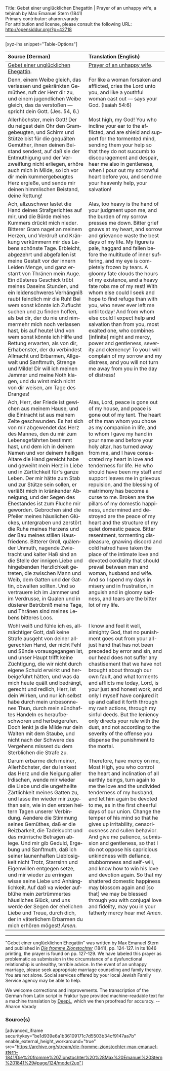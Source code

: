 <html>
<head></head>
<body>
Title: Gebet einer unglücklichen Ehegattin | Prayer of an unhappy wife, a teḥinah by Max Emanuel Stern (1841)<br />
Primary contributor: aharon.varady<br />
For attribution and license, please consult the following URL: <a href="http://opensiddur.org/?p=42718">http://opensiddur.org/?p=42718</a>
<p />
<hr />

[xyz-ihs snippet="Table-Options"]<table style="margin-left: auto; margin-right: auto;" class="draggable">
<thead><tr><th id="x" style="text-align: left;">Source (German)</th><th style="text-align: left;">Translation (English)</th></tr></thead>
<tbody>
<tr><td style="vertical-align:top;">
<div class="german" lang="de">
<u>Gebet einer unglücklichen Ehegattin</u>.
</div></td>

<td style="vertical-align:top;">
<div class="english" lang="en">
<u>Prayer of an unhappy wife</u>.
</div></td></tr>


<tr><td style="vertical-align:top;">
<div class="german" lang="de">
Denn, einem Weibe gleich, das verlassen und gekränkten Gemüthes, ruft der Herr dir zu, 
und einem jugendlichen Weibe gleich, das da verstoßen — spricht dein Gott. <span class="citation">(Jes. 54, 6.)</span>
</div></td>

<td style="vertical-align:top;">
<div class="english" lang="en">
For like a woman forsaken and afflicted, cries the Lord unto you, 
and like a youthful woman cast out — says your God. <span class="citation">(Isaiah 54:6)</span>
</div></td></tr>


<tr><td style="vertical-align:top;">
<div class="german" lang="de">
Allerhöchster, mein Gott! Der du neigest dein Ohr den Gramgebeugten, und Schirm und Stütze bist für die gequälten Gemüther, ihnen deinen Beistand sendest, auf daß sie der Entmuthigung und der Verzweiflung nicht erliegen, erhöre auch mich in Milde, so ich vor dir mein kummergebeugtes Herz ergieße, und sende mir deinen himmlischen Beistand, deine Rettung!
</div></td>

<td style="vertical-align:top;">
<div class="english" lang="en">
Most high, my God! You who incline your ear to the afflicted, and are shield and support for the tormented mind, sending them your help so that they do not succumb to discouragement and despair, hear me also in gentleness, when I pour out my sorrowful heart before you, and send me your heavenly help, your salvation!
</div></td></tr>


<tr><td style="vertical-align:top;">
<div class="german" lang="de">
Ach, allzuschwer lastet die Hand deines Strafgerichtes auf mir, und die Bürde meines Kummers drückt mich nieder. Bitterer Gram naget an meinem Herzen, und Verdruß und Kränkung verkümmern mir des Lebens schönste Tage. Erbleicht, abgezehrt und abgefallen ist meine Gestalt vor der innern Leiden Menge, und ganz erstarrt von Thränen mein Auge. Ein düsteres Geschick trübt meines Daseins Stunden, und ein leidenschweres Verhängniß raubt feindlich mir die Ruh! Bei wem sonst könnte ich Zuflucht suchen und zu finden hoffen, als bei dir, der du nie und nimmermehr mich noch verlassen hast, bis auf heute! Und von wem sonst könnte ich Hilfe und Rettung erwarten, als von dir, Erhabenster, der du verbindest Allmacht und Erbarmen, Allgewalt und Sanftmuth, Strenge und Milde! Dir will ich meinen Jammer und meine Noth klagen, und du wirst mich nicht von dir weisen, am Tage des Dranges!
</div></td>

<td style="vertical-align:top;">
<div class="english" lang="en">
Alas, too heavy is the hand of your judgment upon me, and the burden of my sorrow presses me down. Bitter grief gnaws at my heart, and sorrow and grievance waste the best days of my life. My figure is pale, haggard and fallen before the multitude of inner suffering, and my eye is completely frozen by tears. A gloomy fate clouds the hours of my existence, and a heavy fate robs me of my rest! With whom else could I seek and hope to find refuge than with you, who never ever left me until today! And from whom else could I expect help and salvation than from you, most exalted one, who combines [infinite] might and mercy, power and gentleness, severity and clemency! To you I will complain of my sorrow and my distress, and you will not turn me away from you in the day of distress!
</div></td></tr>


<tr><td style="vertical-align:top;">
<div class="german" lang="de">
Ach, Herr, der Friede ist gewichen aus meinem Hause, und die Eintracht ist aus meinem Zelte geschwunden. Es hat sich von mir abgewendet das Herz des Mannes, den du mir zum Lebensgefährten bestimmt hast, und dem ich in deinem Namen und vor deinem heiligen Altare die Hand gereicht habe und geweiht mein Herz in Liebe und in Zärtlichkeit für's ganze Leben. Der mir hätte zum Stab und zur Stütze sein sollen, er verläßt mich in kränkender Abneigung, und der Segen des Ehestandes ist zum Fluche mir geworden. Gebrochen sind die Pfeiler meines häuslichen Glückes, untergraben und zerstört die Ruhe meines Herzens und der Bau meines stillen Hausfriedens. Bitterer Groll, quälender Unmuth, nagende Zwietracht und kalter Haß sind an die Stelle der innigen Liebe und hingebenden Herzlichkeit getreten, die zwischen Mann und Weib, dem Gatten und der Gattin, obwalten sollten. Und so vertrauere ich im Jammer und im Verdrusse, in Qualen und in düsterer Betrübniß meine Tage, und Thränen sind meines Lebens bitteres Loos.
</div></td>

<td style="vertical-align:top;">
<div class="english" lang="en">
Alas, Lord, peace is gone out of my house, and peace is gone out of my tent. The heart of the man whom you chose as my companion in life, and to whom I gave my hand in your name and before your holy altar, has turned away from me, and I have consecrated my heart in love and tenderness for life. He who should have been my staff and support leaves me in grievous repulsion, and the blessing of matrimony has become a curse to me. Broken are the pillars of my domestic happiness, undermined and destroyed are the peace of my heart and the structure of my quiet domestic peace. Bitter resentment, tormenting displeasure, gnawing discord and cold hatred have taken the place of the intimate love and devoted cordiality that should prevail between man and woman, husband and wife. And so I spend my days in misery and in frustration, in anguish and in gloomy sadness, and tears are the bitter lot of my life.
</div></td></tr>


<tr><td style="vertical-align:top;">
<div class="german" lang="de">
Wohl weiß und fühle ich es, allmächtiger Gott, daß keine Strafe ausgeht von deiner allgerechten Hand, der nicht Fehl und Sünde vorausgegangen ist, und unser Haupt trifft keine Züchtigung, die wir nicht durch eigene Schuld erwirkt und herbeigeführt hätten, und was da mich heute quält und bedrängt, gerecht und redlich, Herr, ist dein Wirken, und nur ich selbst habe durch mein unbesonnenes Thun, durch mein sündhaftes Handeln es heraufbeschworen und herbeigerufen. Doch lenkt ja die Milde nur dein Walten mit dem Staube, und nicht nach der Schwere des Vergehens missest du dem Sterblichen die Strafe zu.
</div></td>

<td style="vertical-align:top;">
<div class="english" lang="en">
I know and feel it well, almighty God, that no punishment goes out from your all-just hand that has not been preceded by error and sin, and our head does not suffer any chastisement that we have not brought about through our own fault, and what torments and afflicts me today, Lord, is your just and honest work, and only I myself have conjured it up and called it forth through my rash actions, through my sinful deeds. But the leniency only directs your rule with the dust, and not according to the severity of the offense you dispense the punishment to the mortal.
</div></td></tr>


<tr><td style="vertical-align:top;">
<div class="german" lang="de">
Darum erbarme dich meiner, Allerhöchster, der du lenkest das Herz und die Neigung aller Irdischen, wende mir wieder die Liebe und die ungetheilte Zärtlichkeit meines Gatten zu, und lasse ihn wieder mir zugethan sein, wie in den ersten heitern Tagen unserer Verbindung. Aendere die Stimmung seines Gemüthes, daß er die Reizbarkeit, die Tadelsucht und das mürrische Betragen ablege. Und mir gib Geduld, Ergebung und Sanftmuth, daß ich seiner launenhaften Lieblosigkeit nicht Trotz, Starrsinn und Eigenwillen entgegen setze, und mir wieder zu erringen wisse seine Liebe und Anhänglichkeit. Auf daß va wieder aufblühe mein zertrümmertes häusliches Glück, und uns werde der Segen der ehelichen Liebe und Treue, durch dich, der in väterlichem Erbarmen du mich erhören mögest! <em>Amen</em>.
</div></td>

<td style="vertical-align:top;">
<div class="english" lang="en">
Therefore, have mercy on me, Most High, you who control the heart and inclination of all earthly beings, turn again to me the love and the undivided tenderness of my husband, and let him again be devoted to me, as in the first cheerful days of our union. Change the temper of his mind so that he gives up irritability, censoriousness and sullen behavior. And give me patience, submission and gentleness, so that I do not oppose his capricious unkindness with defiance, stubbornness and self-will, and know how to win his love and devotion again. So that my shattered domestic happiness may blossom again and [so that] we may be blessed through you  with conjugal love and fidelity, may you in your fatherly mercy hear me! <em>Amen</em>.
</div></td></tr>
</tbody></table>

<hr />

"Gebet einer unglücklichen Ehegattin" was written by Max Emanuel Stern and published in <em><a href="/?p=41437">Die fromme Zionstochter</a></em> (1841), pp. 124-127. In its 1846 printing, the prayer is found on pp. 127-129. We have labeled this prayer as problematic as submission in the circumstance of a dysfunctional relationship is unhealthy, terrible advice. In the event of an unhappy marriage, please seek appropriate marriage counseling and family therapy. You are not alone. Social services offered by your local Jewish Family Service agency may be able to help.

We welcome corrections and improvements. The transcription of the German from Latin script in Fraktur type provided machine-readable text for a machine translation by <a href="https://www.deepl.com/en/translator">DeepL</a>, which we then proofread for accuracy. --Aharon Varady


<h3>Source(s)</h3>

[advanced_iframe securitykey="be1d939e6a1b36109171c7d5503b34cf9147aa7b" enable_external_height_workaround="true" src="https://archive.org/stream/die-fromme-zionstochter-max-emanuel-stern-1841/Die%20fromme%20Zionstochter%20%28Max%20Emanuel%20Stern%201841%29#page/124/mode/2up"]

&nbsp;
</body>
</html>